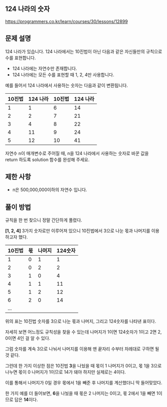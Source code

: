 ## 124 나라의 숫자

https://programmers.co.kr/learn/courses/30/lessons/12899

## 문제 설명

124 나라가 있습니다. 124 나라에서는 10진법이 아닌 다음과 같은 자신들만의 규칙으로 수를 표현합니다.

- 124 나라에는 자연수만 존재합니다.
- 124 나라에는 모든 수를 표현할 때 1, 2, 4만 사용합니다.

예를 들어서 124 나라에서 사용하는 숫자는 다음과 같이 변환됩니다.

|10진법|124 나라|10진법|124 나라|
|---|---|---|---|
|1|1|6|14|
|2|2|7|21|
|3|4|8|22|
|4|11|9|24|
|5|12|10|41|

자연수 n이 매개변수로 주어질 때, n을 124 나라에서 사용하는 숫자로 바꾼 값을 return 하도록 solution 함수를 완성해 주세요.

## 제한 사항

- n은 500,000,000이하의 자연수 입니다.

## 풀이 방법

규칙을 한 번 찾으니 정말 간단하게 풀렸다.

**[1, 2, 4]** 3가지 숫자로만 이루어져 있으니 10진법에서 3으로 나눈 몫과 나머지를 이용하고자 했다.

|10진법|몫|나머지|124숫자|
|---|---|---|---|
|1|0|1|1|
|2|0|2|2|
|3|1|0|4|
|4|1|1|11|
|5|1|2|12|
|6|2|0|14|
|...|

위의 표는 10진법 숫자를 3으로 나눈 몫과 나머지, 그리고 124숫자를 나타낸 표이다.

자세히 보면 어느정도 규칙성을 찾을 수 있는데 나머지가 1이면 124숫자가 1이고 2면 2, 0이면 4인 걸 알 수 있다.

그럼 숫자를 계속 3으로 나눠서 나머지를 이용해 맨 끝자리 수부터 차례대로 구하면 될 것 같다.

그런데 한 가지 이상한 점은 10진법 **3**을 나눴을 때 몫이 1 나머지가 0이고, 몫 1을 3으로 나누면 몫이 0 나머지가 1이므로 14가 돼야 하지만 실제로는 4이다.

이를 통해서 나머지가 0일 경우 몫에서 1을 빼준 후 나머지를 계산했더니 딱 들어맞았다.

한 가지 예를 더 들어보면, **6**을 나눴을 때 몫은 2 나머지는 0이고, 몫 2에서 1을 빼면 1이므로 답은 **14**이다.